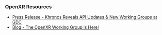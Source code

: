 ### OpenXR Resources

* [Press Release - Khronos Reveals API Updates & New Working Groups at GDC](https://www.khronos.org/news/press/khronos-reveals-api-updates-new-workgroups-at-gdc)
* [Blog - The OpenXR Working Group is Here!](https://www.khronos.org/blog/the-openxr-working-group-is-here)

